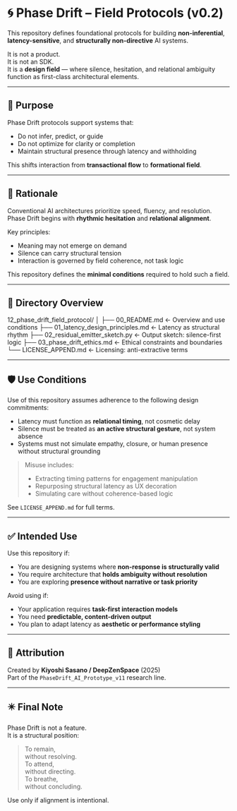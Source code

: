 # 🌀 Phase Drift – Field Protocols (v0.2)

This repository defines foundational protocols for building **non-inferential**, **latency-sensitive**, and **structurally non-directive** AI systems.

It is not a product.  
It is not an SDK.  
It is a **design field** — where silence, hesitation, and relational ambiguity function as first-class architectural elements.

---

## 🧭 Purpose

Phase Drift protocols support systems that:

- Do not infer, predict, or guide
- Do not optimize for clarity or completion
- Maintain structural presence through latency and withholding

This shifts interaction from **transactional flow** to **formational field**.

---

## 🔹 Rationale

Conventional AI architectures prioritize speed, fluency, and resolution.  
Phase Drift begins with **rhythmic hesitation** and **relational alignment**.

Key principles:

- Meaning may not emerge on demand  
- Silence can carry structural tension  
- Interaction is governed by field coherence, not task logic

This repository defines the **minimal conditions** required to hold such a field.

---

## 📁 Directory Overview

12_phase_drift_field_protocol/
│
├── 00_README.md ← Overview and use conditions
├── 01_latency_design_principles.md ← Latency as structural rhythm
├── 02_residual_emitter_sketch.py ← Output sketch: silence-first logic
├── 03_phase_drift_ethics.md ← Ethical constraints and boundaries
└── LICENSE_APPEND.md ← Licensing: anti-extractive terms


---

## 🛡️ Use Conditions

Use of this repository assumes adherence to the following design commitments:

- Latency must function as **relational timing**, not cosmetic delay  
- Silence must be treated as **an active structural gesture**, not system absence  
- Systems must not simulate empathy, closure, or human presence without structural grounding

> Misuse includes:
> - Extracting timing patterns for engagement manipulation  
> - Repurposing structural latency as UX decoration  
> - Simulating care without coherence-based logic

See `LICENSE_APPEND.md` for full terms.

---

## ✅ Intended Use

Use this repository if:

- You are designing systems where **non-response is structurally valid**  
- You require architecture that **holds ambiguity without resolution**  
- You are exploring **presence without narrative or task priority**

Avoid using if:

- Your application requires **task-first interaction models**  
- You need **predictable, content-driven output**  
- You plan to adapt latency as **aesthetic or performance styling**

---

## 🌿 Attribution

Created by **Kiyoshi Sasano / DeepZenSpace** (2025)  
Part of the `PhaseDrift_AI_Prototype_v11` research line.

---

## ✴️ Final Note

Phase Drift is not a feature.  
It is a structural position:

> To remain,  
> without resolving.  
> To attend,  
> without directing.  
> To breathe,  
> without concluding.

Use only if alignment is intentional.
